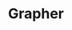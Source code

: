 ---
title: Grapher
direct_url: http://projects.calebevans.me/grapher/
categories: math
description: Graph linear and polar equations easily
---